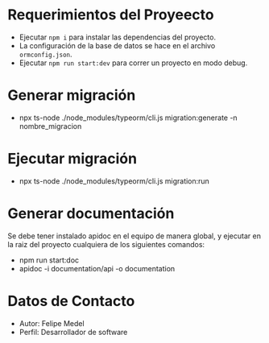 # Requerimientos del Proyeecto

- Ejecutar `npm i` para instalar las dependencias del proyecto.
- La configuración de la base de datos se hace en el archivo `ormconfig.json`.
- Ejecutar `npm run start:dev` para correr un proyecto en modo debug.

# Generar migración

- npx ts-node ./node_modules/typeorm/cli.js migration:generate -n nombre_migracion

# Ejecutar migración

- npx ts-node ./node_modules/typeorm/cli.js migration:run

# Generar documentación

Se debe tener instalado apidoc en el equipo de manera global, y ejecutar en la raiz del proyecto cualquiera
de los siguientes comandos:

- npm run start:doc
- apidoc -i documentation/api -o documentation

# Datos de Contacto

- Autor: Felipe Medel
- Perfil: Desarrollador de software
